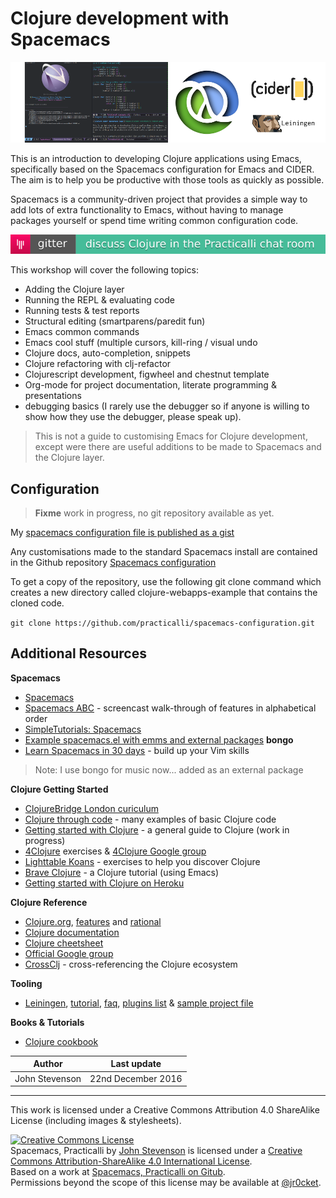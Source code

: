 # Clojure development with Spacemacs

![Clojure-cider-spacemacs-logo](images/spacemacs-practicalli-banner.png)

This is an introduction to developing Clojure applications using Emacs, specifically based on the Spacemacs configuration for Emacs and CIDER.  The aim is to help you be productive with those tools as quickly as possible.

Spacemacs is a community-driven project that provides a simple way to add lots of extra functionality to Emacs, without having to manage packages yourself or spend time writing common configuration code.

[![Join the conversation on Gitter](images/gitter-chat-badge-practicalli.png)](https://gitter.im/practicalli/chat?utm_source=badge&utm_medium=badge&utm_campaign=pr-badge)

This workshop will cover the following topics:

* Adding the Clojure layer 
* Running the REPL & evaluating code 
* Running tests & test reports 
* Structural editing (smartparens/paredit fun) 
* Emacs common commands 
* Emacs cool stuff (multiple cursors, kill-ring / visual undo 
* Clojure docs, auto-completion, snippets 
* Clojure refactoring with clj-refactor
* Clojurescript development, figwheel and chestnut template
* Org-mode for project documentation, literate programming & presentations 
* debugging basics (I rarely use the debugger so if anyone is willing to show how they use the debugger, please speak up).

> This is not a guide to customising Emacs for Clojure development, except were there are useful additions to be made to Spacemacs and the Clojure layer.


## Configuration

> **Fixme** work in progress, no git repository available as yet.

My [spacemacs configuration file is published as a gist](https://gist.github.com/jr0cket/065ab83a0ddf6da9848d7847b7dd7704)

Any customisations made to the standard Spacemacs install are contained in the Github repository [Spacemacs configuration](https://github.com/practicalli/spacemacs-configuration)

To get a copy of the repository, use the following git clone command which creates a new directory called clojure-webapps-example that contains the cloned code. 

`git clone https://github.com/practicalli/spacemacs-configuration.git`


## Additional Resources

**Spacemacs**
* [Spacemacs](http://spacemacs.org/)
* [Spacemacs ABC](https://www.youtube.com/playlist?list=PLrJ2YN5y27KLhd3yNs2dR8_inqtEiEweE) - screencast walk-through of features in alphabetical order
* [SimpleTutorials: Spacemacs](https://simpletutorials.com/c/2883/Spacemacs)
* [Example spacemacs.el with emms and external packages](https://github.com/microamp/.spacemacs.d) **bongo**
* [Learn Spacemacs in 30 days](http://learn-spacemacs-in-30-days-challenge.readthedocs.io/) - build up your Vim skills

> Note: I use bongo for music now... added as an external package

**Clojure Getting Started**
* [ClojureBridge London curiculum](http://clojurebridgelondon.github.io/curriculum)
* [Clojure through code](https://github.com/practicalli/clojure-through-code/tree/drafts) - many examples of basic Clojure code
* [Getting started with Clojure](http://jr0cket.co.uk/slides/getting-started-with-clojure.html) - a general guide to Clojure (work in progress)
* [4Clojure](https://www.4clojure.com/) exercises & [4Clojure Google group](https://groups.google.com/forum/#!forum/4clojure)
* [Lighttable Koans](https://github.com/practicalli/lighttable-koans) - exercises to help you discover Clojure 
* [Brave Clojure](http://www.braveclojure.com/) - a Clojure tutorial (using Emacs)
* [Getting started with Clojure on Heroku](https://github.com/jr0cket/clojure-getting-started)

**Clojure Reference**
* [Clojure.org](http://clojure.org), [features](http://clojure.org/features) and [rational](http://clojure.org/rationale)
* [Clojure documentation](http://clojure.org/documentation)
* [Clojure cheetsheet](http://clojure.org/cheatsheet)
* [Official Google group](https://groups.google.com/forum/#!forum/clojure)
* [CrossClj](http://crossclj.info/) - cross-referencing the Clojure ecosystem

**Tooling**
* [Leiningen](http://leiningen.org/), [tutorial](https://github.com/technomancy/leiningen/blob/stable/doc/TUTORIAL.md), [faq](https://github.com/technomancy/leiningen/blob/stable/doc/FAQ.md), [plugins list](https://github.com/technomancy/leiningen/wiki/Plugins) & [sample project file](https://github.com/technomancy/leiningen/blob/stable/sample.project.clj)


**Books & Tutorials**
* [Clojure cookbook](https://github.com/clojure-cookbook/clojure-cookbook)






| Author | Last update |
| -- | -- |
|John Stevenson | 22nd December 2016 |


---

This work is licensed under a Creative Commons Attribution 4.0 ShareAlike License (including images & stylesheets).

<a rel="license" href="http://creativecommons.org/licenses/by-sa/4.0/"><img alt="Creative Commons License" style="border-width:0" src="https://i.creativecommons.org/l/by-sa/4.0/88x31.png" /></a><br /><span xmlns:dct="http://purl.org/dc/terms/" property="dct:title">Spacemacs, Practicalli</span> by <a xmlns:cc="http://creativecommons.org/ns#" href="spacemacs.practical.li" property="cc:attributionName" rel="cc:attributionURL">John Stevenson</a> is licensed under a <a rel="license" href="http://creativecommons.org/licenses/by-sa/4.0/">Creative Commons Attribution-ShareAlike 4.0 International License</a>.<br />Based on a work at <a xmlns:dct="http://purl.org/dc/terms/" href="https://github.com/practicalli/spacemacs" rel="dct:source">Spacemacs, Practicalli on Gitub</a>.<br />Permissions beyond the scope of this license may be available at <a xmlns:cc="http://creativecommons.org/ns#" href="https://twitter.com/jr0cket" rel="cc:morePermissions">@jr0cket</a>.
